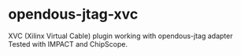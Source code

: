 # opendous-jtag-xvc
XVC (Xilinx Virtual Cable) plugin working with opendous-jtag adapter
Tested with IMPACT and ChipScope.
